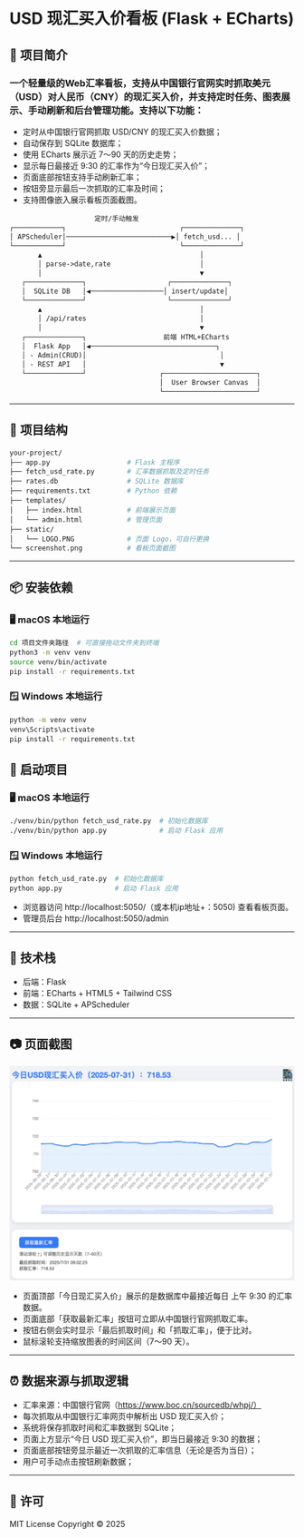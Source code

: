 
# USD 现汇买入价看板 (Flask + ECharts)

## 📌 项目简介

### 一个轻量级的Web汇率看板，支持从中国银行官网实时抓取美元（USD）对人民币（CNY）的现汇买入价，并支持定时任务、图表展示、手动刷新和后台管理功能。支持以下功能：

- 定时从中国银行官网抓取 USD/CNY 的现汇买入价数据；
- 自动保存到 SQLite 数据库；
- 使用 ECharts 展示近 7～90 天的历史走势；
- 显示每日最接近 9:30 的汇率作为“今日现汇买入价”；
- 页面底部按钮支持手动刷新汇率；
- 按钮旁显示最后一次抓取的汇率及时间；
- 支持图像嵌入展示看板页面截图。
 
 ```
                      定时/手动触发    
┌────────────┐                            ┌──────────────┐
│ APScheduler│──────────────────────────▶│ fetch_usd... │
└────────────┘                            └──────────────┘
        ▲                                       │
        │ parse->date,rate                      │
        │                                       ▼
    ┌──────────────┐                    ┌──────────────┐
    │  SQLite DB   │◀──────────────────│ insert/update│
    └──────────────┘                    └──────────────┘
        ▲                                       │
        │ /api/rates                            │
        │                                       ▼
    ┌──────────────┐                   前端 HTML+ECharts
    │  Flask App   │◀───────────────────────────────┐
    │ - Admin(CRUD)│                                 │
    │ - REST API   │                                 ▼
    └──────────────┘                  ┌───────────────────────┐
                                      │  User Browser Canvas  │
                                      └───────────────────────┘
```
---

## 📁 项目结构

```bash
your-project/
├── app.py                   # Flask 主程序
├── fetch_usd_rate.py        # 汇率数据抓取及定时任务
├── rates.db                 # SQLite 数据库
├── requirements.txt         # Python 依赖
├── templates/
│   ├── index.html           # 前端展示页面
│   └── admin.html           # 管理页面
├── static/
│   └── LOGO.PNG             # 页面 Logo，可自行更换
└── screenshot.png           # 看板页面截图
```

---

## 📦 安装依赖

### 🖥 macOS 本地运行

```bash
cd 项目文件夹路径  # 可直接拖动文件夹到终端
python3 -m venv venv
source venv/bin/activate
pip install -r requirements.txt
```

### 🪟 Windows 本地运行

```bash
python -m venv venv
venv\Scripts\activate
pip install -r requirements.txt
```

## 🚀 启动项目

### 🖥 macOS 本地运行

```bash
./venv/bin/python fetch_usd_rate.py  # 初始化数据库
./venv/bin/python app.py             # 启动 Flask 应用
```

### 🪟 Windows 本地运行

```bash
python fetch_usd_rate.py  # 初始化数据库
python app.py             # 启动 Flask 应用
```

- 浏览器访问 http://localhost:5050/（或本机ip地址+：5050) 查看看板页面。
- 管理员后台 http://localhost:5050/admin

---

## 🧩 技术栈

- 后端：Flask
- 前端：ECharts + HTML5 + Tailwind CSS
- 数据：SQLite + APScheduler

---

## 📷 页面截图
![汇率仪表盘截图](screenshot.png)
- 页面顶部「今日现汇买入价」展示的是数据库中最接近每日 上午 9:30 的汇率数据。
- 页面底部「获取最新汇率」按钮可立即从中国银行官网抓取汇率。
- 按钮右侧会实时显示「最后抓取时间」和「抓取汇率」，便于比对。
- 鼠标滚轮支持缩放图表的时间区间（7～90 天）。

---

## ⏰ 数据来源与抓取逻辑
- 汇率来源：中国银行官网（https://www.boc.cn/sourcedb/whpj/）
- 每次抓取从中国银行汇率网页中解析出 USD 现汇买入价；
- 系统将保存抓取时间和汇率数据到 SQLite；
- 页面上方显示“今日 USD 现汇买入价”，即当日最接近 9:30 的数据；
- 页面底部按钮旁显示最近一次抓取的汇率信息（无论是否为当日）；
- 用户可手动点击按钮刷新数据；
    
---

## 📄 许可

MIT License
Copyright © 2025
